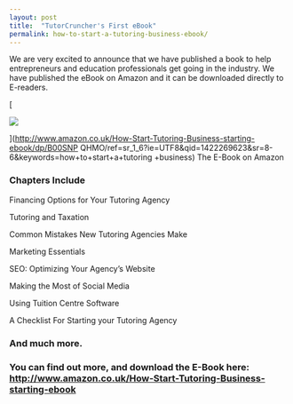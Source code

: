 ```yaml
---
layout: post
title:  "TutorCruncher's First eBook"
permalink: how-to-start-a-tutoring-business-ebook/
---
```

We are very excited to announce that we have published a book to help
entrepreneurs and education professionals get going in the industry. We have
published the eBook on Amazon and it can be downloaded directly to E-readers.

[

<div class="img-holder full-width">
   <img src="{{ site.static}}/img/blogs/TutorCruncher-ebook-300x300.jpg" alt-text="TutorCruncher ebook"/>
</div>

](http://www.amazon.co.uk/How-Start-Tutoring-Business-starting-ebook/dp/B00SNP
QHMO/ref=sr_1_6?ie=UTF8&qid=1422269623&sr=8-6&keywords=how+to+start+a+tutoring
+business) The E-Book on Amazon

### Chapters Include

Financing Options for Your Tutoring Agency

Tutoring and Taxation

Common Mistakes New Tutoring Agencies Make

Marketing Essentials

SEO: Optimizing Your Agency’s Website

Making the Most of Social Media

Using Tuition Centre Software

A Checklist For Starting your Tutoring Agency

### And much more.

### You can find out more, and download the E-Book here: [ http://www.amazon.co.uk/How-Start-Tutoring-Business-starting-ebook ](http://www.amazon.co.uk/How-Start-Tutoring-Business-starting-ebook/dp/B00SNPQHMO/ref=sr_1_6?ie=UTF8&qid=1422266795&sr=8-6&keywords=how+to+start+a+tutoring+business "how to start a tutoring business e-book" )
